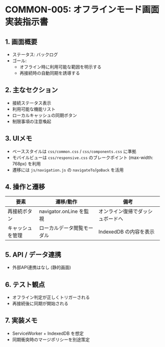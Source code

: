 # COMMON-005: オフラインモード画面 実装指示書

## 1. 画面概要
- ステータス: バックログ
- ゴール:
  - オフライン時に利用可能な範囲を明示する
  - 再接続時の自動同期を誘導する

## 2. 主なセクション
- 接続ステータス表示
- 利用可能な機能リスト
- ローカルキャッシュの同期ボタン
- 制限事項の注意喚起

## 3. UIメモ
- ベーススタイルは `css/common.css` / `css/components.css` に準拠
- モバイルビューは `css/responsive.css` のブレークポイント (max-width: 768px) を利用
- 遷移には `js/navigation.js` の `navigateTo`/`goBack` を活用

## 4. 操作と遷移
| 要素 | 遷移/動作 | 備考 |
|------|-----------|------|
| 再接続ボタン | navigator.onLine を監視 | オンライン復帰でダッシュボードへ |
| キャッシュを管理 | ローカルデータ閲覧モーダル | IndexedDB の内容を表示 |

## 5. API / データ連携
- 外部API連携はなし (静的画面)

## 6. テスト観点
- オフライン判定が正しくトリガーされる
- 再接続後に同期が開始される

## 7. 実装メモ
- ServiceWorker + IndexedDB を想定
- 同期衝突時のマージポリシーを別途策定

